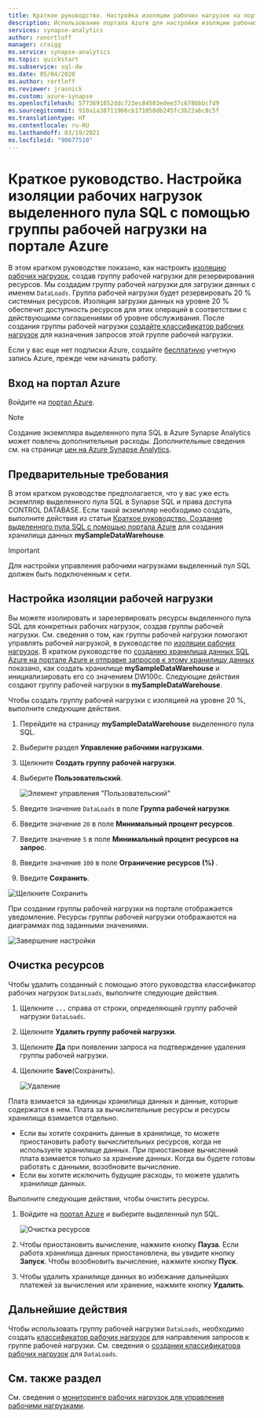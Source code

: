 ```yaml
---
title: Краткое руководство. Настройка изоляции рабочих нагрузок на портале
description: Использование портала Azure для настройки изоляции рабочих нагрузок для выделенного пула SQL.
services: synapse-analytics
author: ronortloff
manager: craigg
ms.service: synapse-analytics
ms.topic: quickstart
ms.subservice: sql-dw
ms.date: 05/04/2020
ms.author: rortloff
ms.reviewer: jrasnick
ms.custom: azure-synapse
ms.openlocfilehash: 5773691852ddc723ec84503edee37c678bbbcfd9
ms.sourcegitcommit: 910a1a38711966cb171050db245fc3b22abc8c5f
ms.translationtype: HT
ms.contentlocale: ru-RU
ms.lasthandoff: 03/19/2021
ms.locfileid: "98677510"
---
```

# <a name="quickstart-configure-dedicated-sql-pool-workload-isolation-using-a-workload-group-in-the-azure-portal"></a>Краткое руководство. Настройка изоляции рабочих нагрузок выделенного пула SQL с помощью группы рабочей нагрузки на портале Azure

В этом кратком руководстве показано, как настроить [изоляцию рабочих нагрузок](sql-data-warehouse-workload-isolation.md), создав группу рабочей нагрузки для резервирования ресурсов.  Мы создадим группу рабочей нагрузки для загрузки данных с именем `DataLoads`. Группа рабочей нагрузки будет резервировать 20 % системных ресурсов.  Изоляция загрузки данных на уровне 20 % обеспечит доступность ресурсов для этих операций в соответствии с действующими соглашениями об уровне обслуживания.  После создания группы рабочей нагрузки [создайте классификатор рабочих нагрузок](quickstart-create-a-workload-classifier-portal.md) для назначения запросов этой группе рабочей нагрузки.


Если у вас еще нет подписки Azure, создайте [бесплатную](https://azure.microsoft.com/free/) учетную запись Azure, прежде чем начинать работу.


## <a name="sign-in-to-the-azure-portal"></a>Вход на портал Azure

Войдите на [портал Azure](https://portal.azure.com/).

> [!NOTE]
> Создание экземпляра выделенного пула SQL в Azure Synapse Analytics может повлечь дополнительные расходы.  Дополнительные сведения см. на странице [цен на Azure Synapse Analytics](https://azure.microsoft.com/pricing/details/sql-data-warehouse/).

## <a name="prerequisites"></a>Предварительные требования

В этом кратком руководстве предполагается, что у вас уже есть экземпляр выделенного пула SQL в Synapse SQL и права доступа CONTROL DATABASE. Если такой экземпляр необходимо создать, выполните действия из статьи [Краткое руководство. Создание выделенного пула SQL с помощью портала Azure](../quickstart-create-sql-pool-portal.md) для создания хранилища данных **mySampleDataWarehouse**.

>[!IMPORTANT] 
>Для настройки управления рабочими нагрузками выделенный пул SQL должен быть подключенным к сети. 

## <a name="configure-workload-isolation"></a>Настройка изоляции рабочей нагрузки

Вы можете изолировать и зарезервировать ресурсы выделенного пула SQL для конкретных рабочих нагрузок, создав группы рабочей нагрузки.  См. сведения о том, как группы рабочей нагрузки помогают управлять рабочей нагрузкой, в руководстве по [изоляции рабочих нагрузок](sql-data-warehouse-workload-isolation.md).  В кратком руководстве по [созданию хранилища данных SQL Azure на портале Azure и отправке запросов к этому хранилищу данных](create-data-warehouse-portal.md) показано, как создать хранилище **mySampleDataWarehouse** и инициализировать его со значением DW100c. Следующие действия создают группу рабочей нагрузки в **mySampleDataWarehouse**.

Чтобы создать группу рабочей нагрузки с изоляцией на уровне 20 %, выполните следующие действия.
1.  Перейдите на страницу **mySampleDataWarehouse** выделенного пула SQL.
1.  Выберите раздел **Управление рабочими нагрузками**.
1.  Щелкните **Создать группу рабочей нагрузки**.
1.  Выберите **Пользовательский**.

    ![Элемент управления "Пользовательский"](./media/quickstart-configure-workload-isolation-portal/create-wg.png)

6.  Введите значение `DataLoads` в поле **Группа рабочей нагрузки**.
7.  Введите значение `20` в поле **Минимальный процент ресурсов**.
8.  Введите значение `5` в поле **Минимальный процент ресурсов на запрос**.
9.  Введите значение `100` в поле **Ограничение ресурсов (%)** .
10. Введите **Сохранить**.

   ![Щелкните Сохранить](./media/quickstart-configure-workload-isolation-portal/configure-wg.png)

При создании группы рабочей нагрузки на портале отображается уведомление.  Ресурсы группы рабочей нагрузки отображаются на диаграммах под заданными значениями.

   ![Завершение настройки](./media/quickstart-configure-workload-isolation-portal/display-wg.png)

## <a name="clean-up-resources"></a>Очистка ресурсов

Чтобы удалить созданный с помощью этого руководства классификатор рабочих нагрузок `DataLoads`, выполните следующие действия.
1. Щелкните **`...`** справа от строки, определяющей группу рабочей нагрузки `DataLoads`.
2. Щелкните **Удалить группу рабочей нагрузки**.
3. Щелкните **Да** при появлении запроса на подтверждение удаления группы рабочей нагрузки.
4. Щелкните **Save**(Сохранить).

   ![Удаление](./media/quickstart-configure-workload-isolation-portal/delete-wg.png)



Плата взимается за единицы хранилища данных и данные, которые содержатся в нем. Плата за вычислительные ресурсы и ресурсы хранилища взимается отдельно.

- Если вы хотите сохранить данные в хранилище, то можете приостановить работу вычислительных ресурсов, когда не используете хранилище данных. При приостановке вычислений плата взимается только за хранение данных. Когда вы будете готовы работать с данными, возобновите вычисление.
- Если вы хотите исключить будущие расходы, то можете удалить хранилище данных.

Выполните следующие действия, чтобы очистить ресурсы.

1. Войдите на [портал Azure](https://portal.azure.com) и выберите выделенный пул SQL.

    ![Очистка ресурсов](./media/load-data-from-azure-blob-storage-using-polybase/clean-up-resources.png)

2. Чтобы приостановить вычисление, нажмите кнопку **Пауза**. Если работа хранилища данных приостановлена, вы увидите кнопку **Запуск**.  Чтобы возобновить вычисление, нажмите кнопку **Пуск**.

3. Чтобы удалить хранилище данных во избежание дальнейших платежей за вычисления или хранение, нажмите кнопку **Удалить**.

## <a name="next-steps"></a>Дальнейшие действия

Чтобы использовать группу рабочей нагрузки `DataLoads`, необходимо создать [классификатор рабочих нагрузок](/sql/t-sql/statements/create-workload-classifier-transact-sql?toc=/azure/synapse-analytics/sql-data-warehouse/toc.json&bc=/azure/synapse-analytics/sql-data-warehouse/breadcrumb/toc.json&view=azure-sqldw-latest&preserve-view=true) для направления запросов к группе рабочей нагрузки.  См. сведения о [создании классификатора рабочих нагрузок](quickstart-create-a-workload-classifier-portal.md) для `DataLoads`.

## <a name="see-also"></a>См. также раздел
См. сведения о [мониторинге рабочих нагрузок для управления рабочими нагрузками](sql-data-warehouse-how-to-manage-and-monitor-workload-importance.md).
